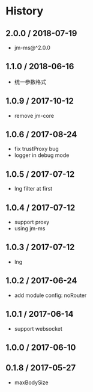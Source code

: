 # History

## 2.0.0 / 2018-07-19
- jm-ms@^2.0.0

## 1.1.0 / 2018-06-16
- 统一参数格式

## 1.0.9 / 2017-10-12
- remove jm-core

## 1.0.6 / 2017-08-24
- fix trustProxy bug
- logger in debug mode

## 1.0.5 / 2017-07-12
- lng filter at first

## 1.0.4 / 2017-07-12
- support proxy
- using jm-ms

## 1.0.3 / 2017-07-12
- lng

## 1.0.2 / 2017-06-24
- add module config: noRouter

## 1.0.1 / 2017-06-14
- support websocket

## 1.0.0 / 2017-06-10

## 0.1.8 / 2017-05-27
- maxBodySize
